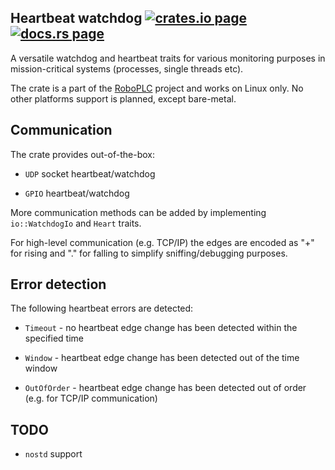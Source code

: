 <h2>
  Heartbeat watchdog
  <a href="https://crates.io/crates/heartbeat-watchdog"><img alt="crates.io page" src="https://img.shields.io/crates/v/heartbeat-watchdog.svg"></img></a>
  <a href="https://docs.rs/heartbeat-watchdog"><img alt="docs.rs page" src="https://docs.rs/heartbeat-watchdog/badge.svg"></img></a>
</h2>


A versatile watchdog and heartbeat traits for various monitoring purposes in
mission-critical systems (processes, single threads etc).

The crate is a part of the [RoboPLC](https://www.roboplc.com) project and works
on Linux only. No other platforms support is planned, except bare-metal.

## Communication

The crate provides out-of-the-box:

- `UDP` socket heartbeat/watchdog

- `GPIO` heartbeat/watchdog

More communication methods can be added by implementing `io::WatchdogIo` and
`Heart` traits.

For high-level communication (e.g. TCP/IP) the edges are encoded as "+" for
rising and "." for falling to simplify sniffing/debugging purposes.

## Error detection

The following heartbeat errors are detected:

- `Timeout` - no heartbeat edge change has been detected within the specified
  time

- `Window` - heartbeat edge change has been detected out of the time window

- `OutOfOrder` - heartbeat edge change has been detected out of order (e.g. for
  TCP/IP communication)

## TODO

- `nostd` support

